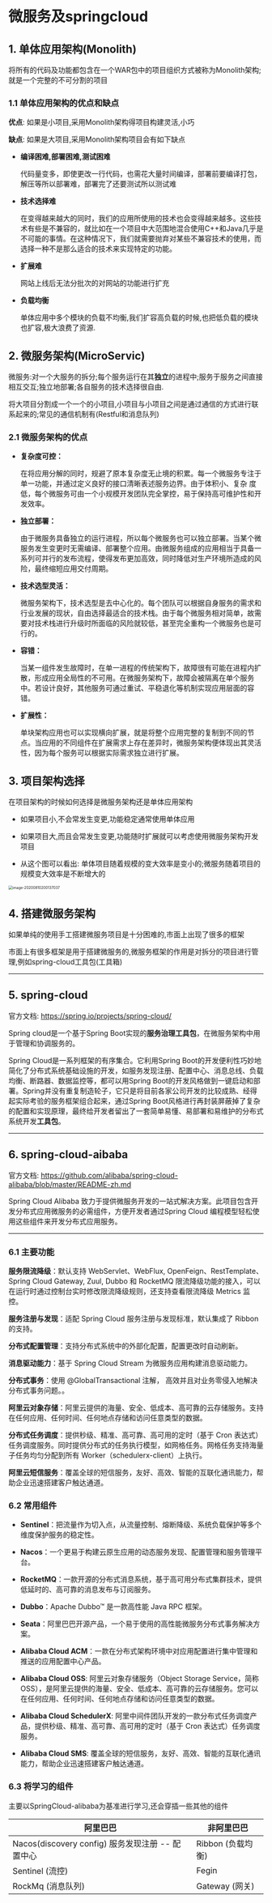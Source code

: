 # 微服务及springcloud



## 1. 单体应用架构(Monolith)

将所有的代码及功能都包含在一个WAR包中的项目组织方式被称为Monolith架构;就是一个完整的不可分割的项目

### 1.1 单体应用架构的优点和缺点

**优点**: 如果是小项目,采用Monolith架构得项目构建灵活,小巧

**缺点**: 如果是大项目,采用Monolith架构项目会有如下缺点

- **编译困难,部署困难,测试困难**

  代码量变多，即使更改一行代码，也需花大量时间编译，部署前要编译打包，解压等所以部署难，部署完了还要测试所以测试难

- **技术选择难**

  在变得越来越大的同时，我们的应用所使用的技术也会变得越来越多。这些技术有些是不兼容的，就比如在一个项目中大范围地混合使用C++和Java几乎是不可能的事情。在这种情况下，我们就需要抛弃对某些不兼容技术的使用，而选择一种不是那么适合的技术来实现特定的功能。

- **扩展难**

  网站上线后无法分批次的对网站的功能进行扩充

- **负载均衡**

  单体应用中多个模块的负载不均衡,我们扩容高负载的时候,也把低负载的模块也扩容,极大浪费了资源.



## 2. 微服务架构(MicroServic)

微服务:对一个大服务的拆分;每个服务运行在其**独立**的进程中;服务于服务之间直接相互交互;独立地部署;各自服务的技术选择很自由.

将大项目分割成一个一个的小项目,小项目与小项目之间是通过通信的方式进行联系起来的;常见的通信机制有(Restful和消息队列)

### 2.1 微服务架构的优点 

- **复杂度可控：**

  在将应用分解的同时，规避了原本复杂度无止境的积累。每一个微服务专注于单一功能，并通过定义良好的接口清晰表述服务边界。由于体积小、复杂	度低，每个微服务可由一个小规模开发团队完全掌控，易于保持高可维护性和开	发效率。

- **独立部署：**

  由于微服务具备独立的运行进程，所以每个微服务也可以独立部署。当某个微服务发生变更时无需编译、部署整个应用。由微服务组成的应用相当于具备一系列可并行的发布流程，使得发布更加高效，同时降低对生产环境所造成的风险，最终缩短应用交付周期。

- **技术选型灵活：**

  微服务架构下，技术选型是去中心化的。每个团队可以根据自身服务的需求和行业发展的现状，自由选择最适合的技术栈。由于每个微服务相对简单，故需要对技术栈进行升级时所面临的风险就较低，甚至完全重构一个微服务也是可行的。

- **容错：**

  当某一组件发生故障时，在单一进程的传统架构下，故障很有可能在进程内扩散，形成应用全局性的不可用。在微服务架构下，故障会被隔离在单个服务中。若设计良好，其他服务可通过重试、平稳退化等机制实现应用层面的容错。

- **扩展性：**

  单块架构应用也可以实现横向扩展，就是将整个应用完整的复制到不同的节点。当应用的不同组件在扩展需求上存在差异时，微服务架构便体现出其灵活性，因为每个服务可以根据实际需求独立进行扩展。





## 3. 项目架构选择

在项目架构的时候如何选择是微服务架构还是单体应用架构

- 如果项目小,不会常发生变更,功能稳定通常使用单体应用

- 如果项目大,而且会常发生变更,功能随时扩展就可以考虑使用微服务架构开发项目

- 从这个图可以看出: 单体项目随着规模的变大效率是变小的;微服务随着项目的规模变大效率是不断增大的

<img src="assets/image-20200810200137037.png" alt="image-20200810200137037" style="zoom:50%;" />



## 4. 搭建微服务架构

如果单纯的使用手工搭建微服务项目是十分困难的,市面上出现了很多的框架

市面上有很多框架是用于搭建微服务的,微服务框架的作用是对拆分的项目进行管理,例如spring-cloud工具包(工具箱)

---

## 5. spring-cloud

官方文档: https://spring.io/projects/spring-cloud/

Spring cloud是一个基于Spring Boot实现的**服务治理工具包**，在微服务架构中用于管理和协调服务的。

Spring Cloud是一系列框架的有序集合。它利用Spring Boot的开发便利性巧妙地简化了分布式系统基础设施的开发，如服务发现注册、配置中心、消息总线、负载均衡、断路器、数据监控等，都可以用Spring Boot的开发风格做到一键启动和部署。Spring并没有重复制造轮子，它只是将目前各家公司开发的比较成熟、经得起实际考验的服务框架组合起来，通过Spring Boot风格进行再封装屏蔽掉了复杂的配置和实现原理，最终给开发者留出了一套简单易懂、易部署和易维护的分布式系统开发**工具包**。

---



## 6. spring-cloud-aibaba

官方文档: https://github.com/alibaba/spring-cloud-alibaba/blob/master/README-zh.md

Spring Cloud Alibaba 致力于提供微服务开发的一站式解决方案。此项目包含开发分布式应用微服务的必需组件，方便开发者通过Spring Cloud 编程模型轻松使用这些组件来开发分布式应用服务。

---



### 6.1 主要功能

**服务限流降级**：默认支持 WebServlet、WebFlux, OpenFeign、RestTemplate、Spring Cloud Gateway, Zuul, Dubbo 和 RocketMQ 限流降级功能的接入，可以在运行时通过控制台实时修改限流降级规则，还支持查看限流降级 Metrics 监控。

**服务注册与发现**：适配 Spring Cloud 服务注册与发现标准，默认集成了 Ribbon 的支持。

**分布式配置管理**：支持分布式系统中的外部化配置，配置更改时自动刷新。

**消息驱动能力**：基于 Spring Cloud Stream 为微服务应用构建消息驱动能力。

**分布式事务**：使用 @GlobalTransactional 注解， 高效并且对业务零侵入地解决分布式事务问题。。

**阿里云对象存储**：阿里云提供的海量、安全、低成本、高可靠的云存储服务。支持在任何应用、任何时间、任何地点存储和访问任意类型的数据。

**分布式任务调度**：提供秒级、精准、高可靠、高可用的定时（基于 Cron 表达式）任务调度服务。同时提供分布式的任务执行模型，如网格任务。网格任务支持海量子任务均匀分配到所有 Worker（schedulerx-client）上执行。

**阿里云短信服务**：覆盖全球的短信服务，友好、高效、智能的互联化通讯能力，帮助企业迅速搭建客户触达通道。



### 6.2 常用组件

- **Sentinel**：把流量作为切入点，从流量控制、熔断降级、系统负载保护等多个维度保护服务的稳定性。

- **Nacos**：一个更易于构建云原生应用的动态服务发现、配置管理和服务管理平台。

- **RocketMQ**：一款开源的分布式消息系统，基于高可用分布式集群技术，提供低延时的、高可靠的消息发布与订阅服务。

- **Dubbo**：Apache Dubbo™ 是一款高性能 Java RPC 框架。

- **Seata**：阿里巴巴开源产品，一个易于使用的高性能微服务分布式事务解决方案。

- **Alibaba Cloud ACM**：一款在分布式架构环境中对应用配置进行集中管理和推送的应用配置中心产品。

- **Alibaba Cloud OSS**: 阿里云对象存储服务（Object Storage Service，简称 OSS），是阿里云提供的海量、安全、低成本、高可靠的云存储服务。您可以在任何应用、任何时间、任何地点存储和访问任意类型的数据。

- **Alibaba Cloud SchedulerX**: 阿里中间件团队开发的一款分布式任务调度产品，提供秒级、精准、高可靠、高可用的定时（基于 Cron 表达式）任务调度服务。

- **Alibaba Cloud SMS**: 覆盖全球的短信服务，友好、高效、智能的互联化通讯能力，帮助企业迅速搭建客户触达通道。

### 6.3  将学习的组件

主要以SpringCloud-alibaba为基准进行学习,还会穿插一些其他的组件

| 阿里巴巴                                          | 非阿里巴巴        |
| ------------------------------------------------- | ----------------- |
| Nacos(discovery config) 服务发现注册  -- 配置中心 | Ribbon (负载均衡) |
| Sentinel (流控)                                   | Fegin             |
| RockMq (消息队列)                                 | Gateway (网关)    |



